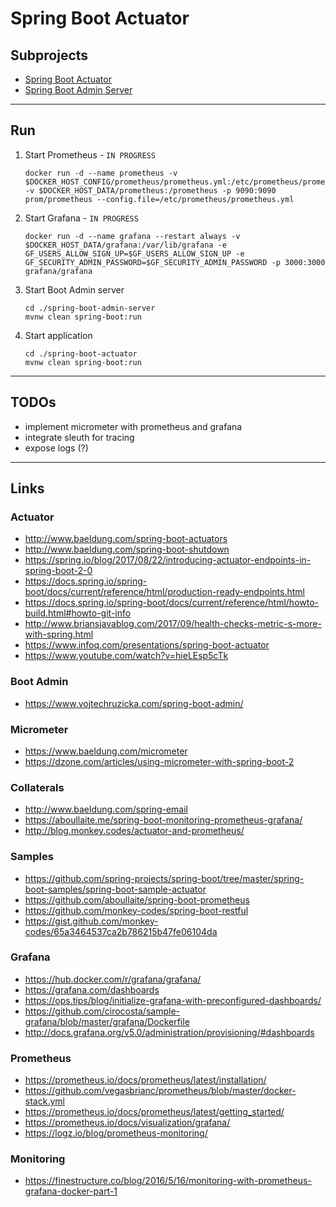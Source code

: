 
# Spring Boot Actuator

## Subprojects

* [Spring Boot Actuator](spring-boot-actuator/)
* [Spring Boot Admin Server](spring-boot-admin-server/)

---

## Run

1. Start Prometheus - `IN PROGRESS`
	```
	docker run -d --name prometheus -v $DOCKER_HOST_CONFIG/prometheus/prometheus.yml:/etc/prometheus/prometheus.yml -v $DOCKER_HOST_DATA/prometheus:/prometheus -p 9090:9090 prom/prometheus --config.file=/etc/prometheus/prometheus.yml
	```

2. Start Grafana - `IN PROGRESS`
	```
	docker run -d --name grafana --restart always -v $DOCKER_HOST_DATA/grafana:/var/lib/grafana -e GF_USERS_ALLOW_SIGN_UP=$GF_USERS_ALLOW_SIGN_UP -e GF_SECURITY_ADMIN_PASSWORD=$GF_SECURITY_ADMIN_PASSWORD -p 3000:3000 grafana/grafana
	```

3. Start Boot Admin server
	```
	cd ./spring-boot-admin-server
	mvnw clean spring-boot:run
	```

4. Start application
	```
	cd ./spring-boot-actuator
	mvnw clean spring-boot:run
	```

---

## TODOs

* implement micrometer with prometheus and grafana
* integrate sleuth for tracing
* expose logs (?)

---

## Links

### Actuator
* http://www.baeldung.com/spring-boot-actuators
* http://www.baeldung.com/spring-boot-shutdown
* https://spring.io/blog/2017/08/22/introducing-actuator-endpoints-in-spring-boot-2-0
* https://docs.spring.io/spring-boot/docs/current/reference/html/production-ready-endpoints.html
* https://docs.spring.io/spring-boot/docs/current/reference/html/howto-build.html#howto-git-info
* http://www.briansjavablog.com/2017/09/health-checks-metric-s-more-with-spring.html
* https://www.infoq.com/presentations/spring-boot-actuator
* https://www.youtube.com/watch?v=hieLEsp5cTk

### Boot Admin
* https://www.vojtechruzicka.com/spring-boot-admin/

### Micrometer
* https://www.baeldung.com/micrometer
* https://dzone.com/articles/using-micrometer-with-spring-boot-2

### Collaterals
* http://www.baeldung.com/spring-email
* https://aboullaite.me/spring-boot-monitoring-prometheus-grafana/
* http://blog.monkey.codes/actuator-and-prometheus/

### Samples
* https://github.com/spring-projects/spring-boot/tree/master/spring-boot-samples/spring-boot-sample-actuator
* https://github.com/aboullaite/spring-boot-prometheus
* https://github.com/monkey-codes/spring-boot-restful
* https://gist.github.com/monkey-codes/65a3464537ca2b786215b47fe06104da

### Grafana
* https://hub.docker.com/r/grafana/grafana/
* https://grafana.com/dashboards
* https://ops.tips/blog/initialize-grafana-with-preconfigured-dashboards/
* https://github.com/cirocosta/sample-grafana/blob/master/grafana/Dockerfile
* http://docs.grafana.org/v5.0/administration/provisioning/#dashboards

### Prometheus
* https://prometheus.io/docs/prometheus/latest/installation/
* https://github.com/vegasbrianc/prometheus/blob/master/docker-stack.yml
* https://prometheus.io/docs/prometheus/latest/getting_started/
* https://prometheus.io/docs/visualization/grafana/
* https://logz.io/blog/prometheus-monitoring/

### Monitoring
* https://finestructure.co/blog/2016/5/16/monitoring-with-prometheus-grafana-docker-part-1
